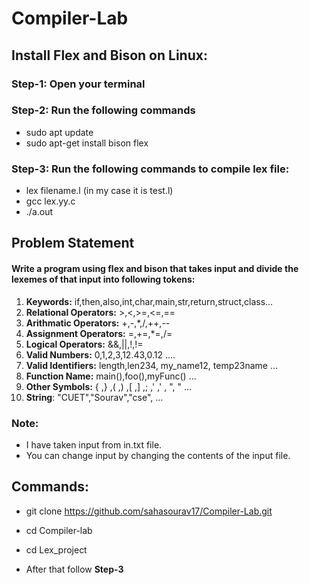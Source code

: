 # Compiler-Lab

## Install Flex and Bison on Linux:

### Step-1: Open your terminal 
### Step-2: Run the following commands
* sudo apt update
* sudo apt-get install bison flex

### Step-3: Run the following commands to compile lex file:

* lex filename.l (in my case it is test.l)
* gcc lex.yy.c 
* ./a.out

## Problem Statement

#### Write a program using flex and bison that takes input and divide the lexemes of that input into following tokens:

1. **Keywords:** if,then,also,int,char,main,str,return,struct,class...
2. **Relational Operators:** >,<,>=,<=,==
3. **Arithmatic Operators:** +,-,*,/,++,--
4. **Assignment Operators:** =,+=,*=,/=
5. **Logical Operators:** &&,||,!,!=
6. **Valid Numbers:** 0,1,2,3,12.43,0.12 ....
7. **Valid Identifiers:** length,len234, my_name12, temp23name ...
8. **Function Name:** main(),foo(),myFunc() ...
9. **Other Symbols:** { ,} ,( ,) ,[ ,] ,; ,' ,' , ", " ...
10. **String**: "CUET","Sourav","cse", ...

### Note:
- I have taken input from in.txt file.
- You can change input by changing the contents of the input file.

## Commands:

* git clone https://github.com/sahasourav17/Compiler-Lab.git

* cd Compiler-lab

* cd Lex_project

* After that follow **Step-3**

